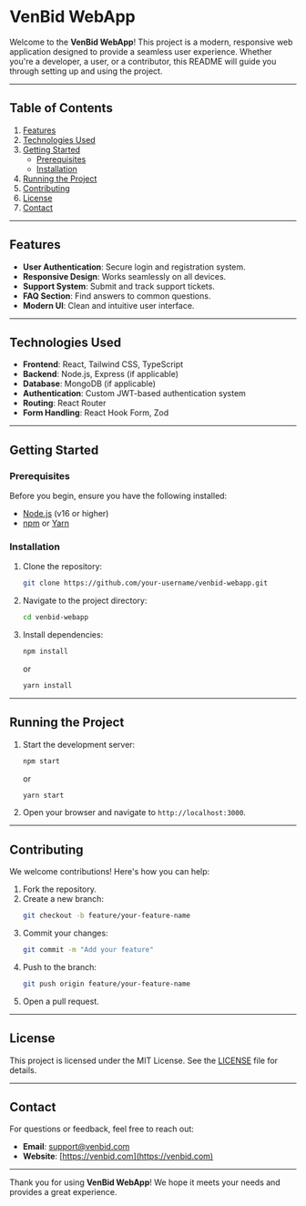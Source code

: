 # VenBid WebApp

Welcome to the **VenBid WebApp**! This project is a modern, responsive web application designed to provide a seamless user experience. Whether you're a developer, a user, or a contributor, this README will guide you through setting up and using the project.

---

## Table of Contents

1. [Features](#features)
2. [Technologies Used](#technologies-used)
3. [Getting Started](#getting-started)
   - [Prerequisites](#prerequisites)
   - [Installation](#installation)
4. [Running the Project](#running-the-project)
5. [Contributing](#contributing)
6. [License](#license)
7. [Contact](#contact)

---

## Features

- **User Authentication**: Secure login and registration system.
- **Responsive Design**: Works seamlessly on all devices.
- **Support System**: Submit and track support tickets.
- **FAQ Section**: Find answers to common questions.
- **Modern UI**: Clean and intuitive user interface.

---

## Technologies Used

- **Frontend**: React, Tailwind CSS, TypeScript
- **Backend**: Node.js, Express (if applicable)
- **Database**: MongoDB (if applicable)
- **Authentication**: Custom JWT-based authentication system
- **Routing**: React Router
- **Form Handling**: React Hook Form, Zod

---

## Getting Started

### Prerequisites

Before you begin, ensure you have the following installed:

- [Node.js](https://nodejs.org/) (v16 or higher)
- [npm](https://www.npmjs.com/) or [Yarn](https://yarnpkg.com/)

### Installation

1. Clone the repository:
   ```bash
   git clone https://github.com/your-username/venbid-webapp.git
   ```
2. Navigate to the project directory:
   ```bash
   cd venbid-webapp
   ```
3. Install dependencies:
   ```bash
   npm install
   ```
   or
   ```bash
   yarn install
   ```

---

## Running the Project

1. Start the development server:
   ```bash
   npm start
   ```
   or
   ```bash
   yarn start
   ```
2. Open your browser and navigate to `http://localhost:3000`.

---

## Contributing

We welcome contributions! Here's how you can help:

1. Fork the repository.
2. Create a new branch:
   ```bash
   git checkout -b feature/your-feature-name
   ```
3. Commit your changes:
   ```bash
   git commit -m "Add your feature"
   ```
4. Push to the branch:
   ```bash
   git push origin feature/your-feature-name
   ```
5. Open a pull request.

---

## License

This project is licensed under the MIT License. See the [LICENSE](LICENSE) file for details.

---

## Contact

For questions or feedback, feel free to reach out:

- **Email**: support@venbid.com
- **Website**: [https://venbid.com](https://venbid.com)

---

Thank you for using **VenBid WebApp**! We hope it meets your needs and provides a great experience.
